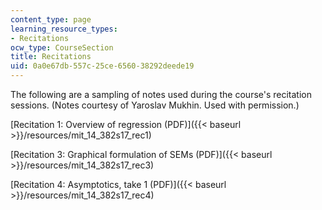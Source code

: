 ```yaml
---
content_type: page
learning_resource_types:
- Recitations
ocw_type: CourseSection
title: Recitations
uid: 0a0e67db-557c-25ce-6560-38292deede19
---
```


The following are a sampling of notes used during the course's recitation sessions. (Notes courtesy of Yaroslav Mukhin. Used with permission.)

[Recitation 1: Overview of regression (PDF)]({{< baseurl >}}/resources/mit_14_382s17_rec1)

[Recitation 3: Graphical formulation of SEMs (PDF)]({{< baseurl >}}/resources/mit_14_382s17_rec3)

[Recitation 4: Asymptotics, take 1 (PDF)]({{< baseurl >}}/resources/mit_14_382s17_rec4)